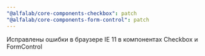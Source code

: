 ```yaml
---
"@alfalab/core-components-checkbox": patch
"@alfalab/core-components-form-control": patch
---
```


Исправлены ошибки в браузере IE 11 в компонентах Сheckbox и FormControl
